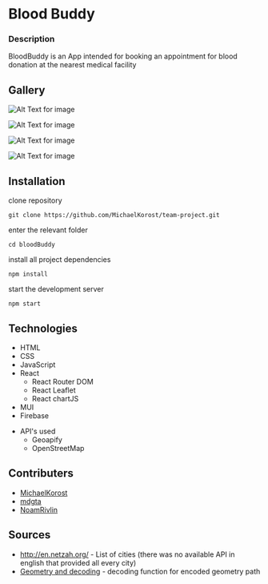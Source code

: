 
# Blood Buddy

### Description

BloodBuddy is an App intended for booking an appointment for blood donation at the nearest medical facility  

## Gallery

![Alt Text for image](https://i.imgur.com/YQ7ol3V.jpeg "Login")

![Alt Text for image](https://i.imgur.com/6vXLJBj.pngg "Profile")

![Alt Text for image](https://i.imgur.com/4X9mkLN.png "Map")

![Alt Text for image](https://i.imgur.com/94TA1b5.jpg "Chart")
## Installation

clone repository

```
git clone https://github.com/MichaelKorost/team-project.git
```
enter the relevant folder

```
cd bloodBuddy
```

install all project dependencies

```
npm install
```

start the development server

```
npm start
```
## Technologies

- HTML
- CSS
- JavaScript
- React
	- React Router DOM
	- React Leaflet
	- React chartJS
- MUI
- Firebase
* API's used
	* Geoapify
	* OpenStreetMap

## Contributers

- [MichaelKorost](https://github.com/MichaelKorost)
- [mdgta](https://github.com/mdgta)
- [NoamRivlin](https://github.com/NoamRivlin)

## Sources

* http://en.netzah.org/ - List of cities (there was no available API in english that provided all every city)
* [Geometry and decoding](https://stackoverflow.com/questions/15924834/decoding-polyline-with-new-google-maps-api) - decoding function for encoded geometry path

